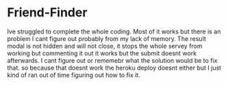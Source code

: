 # Friend-Finder

Ive struggled to complete the whole coding. Most of it works but there is an problem I cant figure out probably from my lack of memory. The result modal is not hidden and will not close, it stops the whole servey from working but commenting it out it works but the submit doesnt work afterwards. I cant figure out or rememebr what the solution would be to fix that. so because that doesnt work the heroku deploy doesnt either but I just kind of ran out of time figuring out how to fix it. 
